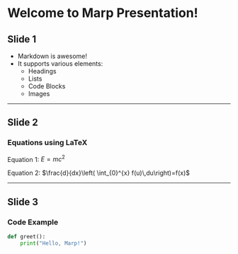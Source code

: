 # Welcome to Marp Presentation!

## Slide 1

- Markdown is awesome!
- It supports various elements:
  - Headings
  - Lists
  - Code Blocks
  - Images

---

## Slide 2

### Equations using LaTeX

Equation 1: $E = mc^2$

Equation 2: $\frac{d}{dx}\left( \int_{0}^{x} f(u)\,du\right)=f(x)$

---

## Slide 3

### Code Example

```python
def greet():
    print("Hello, Marp!")
```
